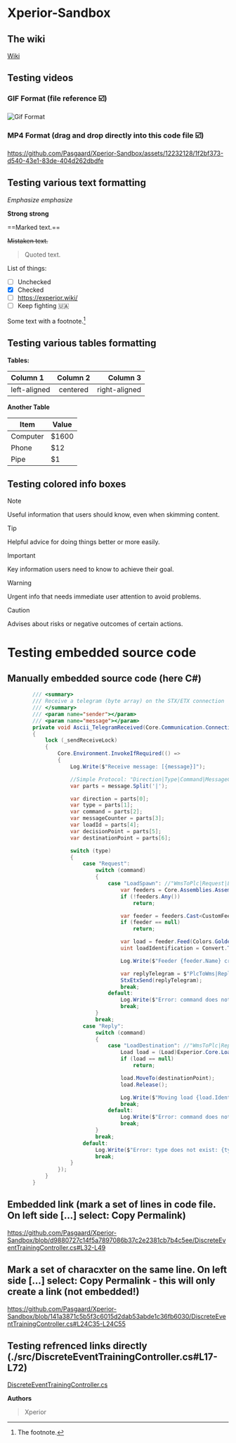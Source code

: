 # Xperior-Sandbox

## The wiki
[Wiki](https://experior.wiki/)

## Testing videos

### GIF Format (file reference ☑️)
![Gif Format](Videos/GhostWMS.gif)

### MP4 Format (drag and drop directly into this code file ☑️)
https://github.com/Pasgaard/Xperior-Sandbox/assets/12232128/1f2bf373-d540-43e1-83de-404d262dbdfe

## Testing various text formatting 

*Emphasize*  _emphasize_

**Strong**  __strong__

==Marked text.==

~~Mistaken text.~~

> Quoted text.

List of things:
- [ ] Unchecked
- [x] Checked
- [ ] https://experior.wiki/
- [ ] Keep fighting :ukraine:

Some text with a footnote.[^1]

## Testing various tables formatting 

**Tables:**

| Column 1     | Column 2 | Column 3      |
|:-------------|:--------:| -------------:|
| left-aligned | centered | right-aligned |

**Another Table**

Item | Value
-------- | -----
Computer | $1600
Phone | $12
Pipe | $1

## Testing colored info boxes

> [!NOTE]
> Useful information that users should know, even when skimming content.

> [!TIP]  
> Helpful advice for doing things better or more easily.

> [!IMPORTANT]  
> Key information users need to know to achieve their goal.

> [!WARNING]
> Urgent info that needs immediate user attention to avoid problems.

> [!CAUTION]
> Advises about risks or negative outcomes of certain actions.

# Testing embedded source code

## Manually embedded source code (here C#)

```csharp
        /// <summary>
        /// Receive a telegram (byte array) on the STX/ETX connection
        /// </summary>
        /// <param name="sender"></param>
        /// <param name="message"></param>
        private void Ascii_TelegramReceived(Core.Communication.Connection connection, string message)
        {
            lock (_sendReceiveLock)
            {
                Core.Environment.InvokeIfRequired(() =>
                {
                    Log.Write($"Receive message: [{message}]");

                    //Simple Protocol: "Direction|Type|Command|MessageCounter|LoadId|DecisionPoint|DestinationPoint"
                    var parts = message.Split('|');

                    var direction = parts[0];
                    var type = parts[1];
                    var command = parts[2];
                    var messageCounter = parts[3];
                    var loadId = parts[4];
                    var decisionPoint = parts[5];
                    var destinationPoint = parts[6];

                    switch (type)
                    {
                        case "Request":
                            switch (command)
                            {
                                case "LoadSpawn": //"WmsToPlc|Request|LoadSpawn|..."
                                    var feeders = Core.Assemblies.Assembly.Items.Where(item => item is CustomFeeder);
                                    if (!feeders.Any())
                                        return;

                                    var feeder = feeders.Cast<CustomFeeder>().FirstOrDefault(f => f.TargetActionPoint.Equals(destinationPoint));
                                    if (feeder == null)
                                        return;

                                    var load = feeder.Feed(Colors.Goldenrod);
                                    uint loadIdentification = Convert.ToUInt32(load.Identification); // 11111;

                                    Log.Write($"Feeder {feeder.Name} created load on {feeder.TargetActionPoint}");

                                    var replyTelegram = $"PlcToWms|Reply|LoadSpawn|{messageCounter}|{loadIdentification}||{destinationPoint}";
                                    StxEtxSend(replyTelegram);
                                    break;
                                default:
                                    Log.Write($"Error: command does not exist: {command}.");
                                    break;
                            }
                            break;
                        case "Reply":
                            switch (command)
                            {
                                case "LoadDestination": //"WmsToPlc|Reply|LoadDestination|..."
                                    Load load = (Load)Experior.Core.Loads.Load.Items.FirstOrDefault(l => l.Identification == loadId);
                                    if (load == null)
                                        return;

                                    load.MoveTo(destinationPoint);
                                    load.Release();

                                    Log.Write($"Moving load {load.Identification} to {destinationPoint}");
                                    break;
                                default:
                                    Log.Write($"Error: command does not exist: {command}.");
                                    break;
                            }
                            break;
                        default:
                            Log.Write($"Error: type does not exist: {type}.");
                            break;
                    }
                });
            }
        }
```

## Embedded link (mark a set of lines in code file. On left side [...] select: Copy Permalink)
https://github.com/Pasgaard/Xperior-Sandbox/blob/d9880727c14f5a7897086b37c2e2381cb7b4c5ee/DiscreteEventTrainingController.cs#L32-L49

## Mark a set of characxter on the same line. On left side [...] select: Copy Permalink - this will only create a link (not embedded!)
https://github.com/Pasgaard/Xperior-Sandbox/blob/141a3871c5b5f3c6015d2dab53abde1c36fb6030/DiscreteEventTrainingController.cs#L24C35-L24C55

## Testing refrenced links directly (./src/DiscreteEventTrainingController.cs#L17-L72)
[DiscreteEventTrainingController.cs](./src/DiscreteEventTrainingController.cs#L17-L72)

**Authors**
> Xperior

[^1]: The footnote.
